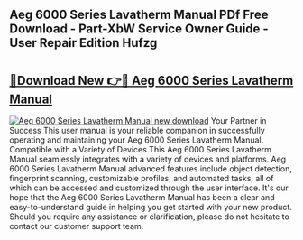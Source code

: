 ## Aeg 6000 Series Lavatherm Manual PDf Free Download - Part-XbW Service Owner Guide - User Repair Edition Hufzg

# <h2><a href="http://bc9935.oget.top/?id=Aeg+6000+Series+Lavatherm+Manual">🔗Download New 👉🔴 Aeg 6000 Series Lavatherm Manual</a></h2>

[![Aeg 6000 Series Lavatherm Manual new download](https://i.imgur.com/5g1atiW.png)](http://bc9935.oget.top/?id=Aeg+6000+Series+Lavatherm+Manual)
Your Partner in Success This user manual is your reliable companion in successfully operating and maintaining your Aeg 6000 Series Lavatherm Manual. Compatible with a Variety of Devices This Aeg 6000 Series Lavatherm Manual seamlessly integrates with a variety of devices and platforms. Aeg 6000 Series Lavatherm Manual advanced features include object detection, fingerprint scanning, customizable profiles, and automated tasks, all of which can be accessed and customized through the user interface. It's our hope that the Aeg 6000 Series Lavatherm Manual has been a clear and easy-to-understand guide in helping you get started with your new product. Should you require any assistance or clarification, please do not hesitate to contact our customer support team.
